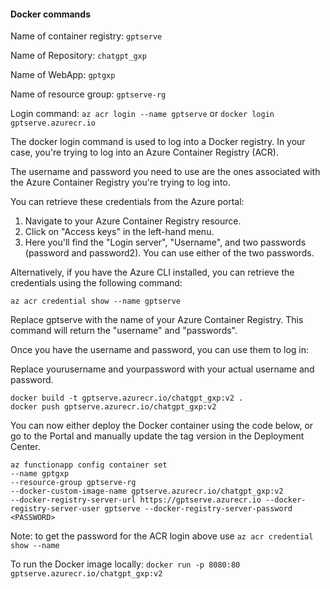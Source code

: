 #### Docker commands

Name of container registry: `gptserve`

Name of Repository: `chatgpt_gxp`

Name of WebApp: `gptgxp`

Name of resource group: `gptserve-rg`

Login command: `az acr login --name gptserve` or `docker login gptserve.azurecr.io`

The docker login command is used to log into a Docker registry. In your case, you're trying to log into an Azure Container Registry (ACR).

The username and password you need to use are the ones associated with the Azure Container Registry you're trying to log into.

You can retrieve these credentials from the Azure portal:

1. Navigate to your Azure Container Registry resource.
2. Click on "Access keys" in the left-hand menu.
3. Here you'll find the "Login server", "Username", and two passwords (password and password2). You can use either of the two passwords.


Alternatively, if you have the Azure CLI installed, you can retrieve the credentials using the following command:

`az acr credential show --name gptserve`

Replace gptserve with the name of your Azure Container Registry. This command will return the "username" and "passwords".

Once you have the username and password, you can use them to log in:

Replace yourusername and yourpassword with your actual username and password.

```
docker build -t gptserve.azurecr.io/chatgpt_gxp:v2 .
docker push gptserve.azurecr.io/chatgpt_gxp:v2
```

You can now either deploy the Docker container using the code below, or go to the Portal and manually update the tag version in the Deployment Center. 
```
az functionapp config container set 
--name gptgxp 
--resource-group gptserve-rg 
--docker-custom-image-name gptserve.azurecr.io/chatgpt_gxp:v2
--docker-registry-server-url https://gptserve.azurecr.io --docker-registry-server-user gptserve --docker-registry-server-password <PASSWORD>
```

Note: to get the password for the ACR login above use `az acr credential show --name` 

To run the Docker image locally: `docker run -p 8080:80 gptserve.azurecr.io/chatgpt_gxp:v2`